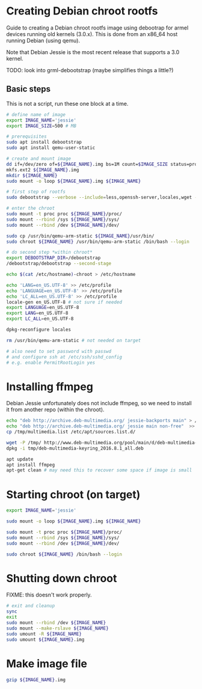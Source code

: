 # Creating Debian chroot rootfs

Guide to creating a Debian chroot rootfs image using debootrap for armel devices running old kernels (3.0.x). This is done from an x86_64 host running Debian (using qemu).

Note that Debian Jessie is the most recent release that supports a 3.0 kernel.

TODO: look into grml-debootstrap (maybe simplifies things a little?)

## Basic steps

This is not a script, run these one block at a time.

```bash
# define name of image
export IMAGE_NAME='jessie'
export IMAGE_SIZE=500 # MB

# prerequisites
sudo apt install debootstrap
sudo apt install qemu-user-static

# create and mount image
dd if=/dev/zero of=${IMAGE_NAME}.img bs=1M count=$IMAGE_SIZE status=progress 
mkfs.ext2 ${IMAGE_NAME}.img 
mkdir ${IMAGE_NAME}
sudo mount -o loop ${IMAGE_NAME}.img ${IMAGE_NAME}

# first step of rootfs
sudo debootstrap --verbose --include=less,openssh-server,locales,wget --variant=minbase --arch=armel --foreign jessie ${IMAGE_NAME}  

# enter the chroot
sudo mount -t proc proc ${IMAGE_NAME}/proc/
sudo mount --rbind /sys ${IMAGE_NAME}/sys/
sudo mount --rbind /dev ${IMAGE_NAME}/dev/

sudo cp /usr/bin/qemu-arm-static ${IMAGE_NAME}/usr/bin/
sudo chroot ${IMAGE_NAME} /usr/bin/qemu-arm-static /bin/bash --login

# do second step *within chroot*
export DEBOOTSTRAP_DIR=/debootstrap
/debootstrap/debootstrap --second-stage 

echo $(cat /etc/hostname)-chroot > /etc/hostname

echo 'LANG=en_US.UTF-8' >> /etc/profile
echo 'LANGUAGE=en_US.UTF-8' >> /etc/profile
echo 'LC_ALL=en_US.UTF-8' >> /etc/profile
locale-gen en_US.UTF-8 # not sure if needed
export LANGUAGE=en_US.UTF-8
export LANG=en_US.UTF-8
export LC_ALL=en_US.UTF-8

dpkg-reconfigure locales

rm /usr/bin/qemu-arm-static # not needed on target

# also need to set password with passwd
# and configure ssh at /etc/ssh/sshd_config
# e.g. enable PermitRootLogin yes
```

# Installing ffmpeg
Debian Jessie unfortunately does not include ffmpeg, so we need to install it from another repo (within the chroot).

```bash
echo "deb http://archive.deb-multimedia.org/ jessie-backports main" > /tmp/multimedia.list
echo "deb http://archive.deb-multimedia.org/ jessie main non-free"  >> /tmp/multimedia.list
cp /tmp/multimedia.list /etc/apt/sources.list.d/

wget -P /tmp/ http://www.deb-multimedia.org/pool/main/d/deb-multimedia-keyring/deb-multimedia-keyring_2016.8.1_all.deb
dpkg -i tmp/deb-multimedia-keyring_2016.8.1_all.deb

apt update
apt install ffmpeg
apt-get clean # may need this to recover some space if image is small

```

# Starting chroot (on target)
```bash
export IMAGE_NAME='jessie'

sudo mount -o loop ${IMAGE_NAME}.img ${IMAGE_NAME}

sudo mount -t proc proc ${IMAGE_NAME}/proc/
sudo mount --rbind /sys ${IMAGE_NAME}/sys/
sudo mount --rbind /dev ${IMAGE_NAME}/dev/

sudo chroot ${IMAGE_NAME} /bin/bash --login
```

# Shutting down chroot

FIXME: this doesn't work properly.

```bash
# exit and cleanup
sync
exit
sudo mount --rbind /dev ${IMAGE_NAME}
sudo mount --make-rslave ${IMAGE_NAME}
sudo umount -R ${IMAGE_NAME}
sudo umount ${IMAGE_NAME}.img
```

# Make image file
```bash
gzip ${IMAGE_NAME}.img
```
